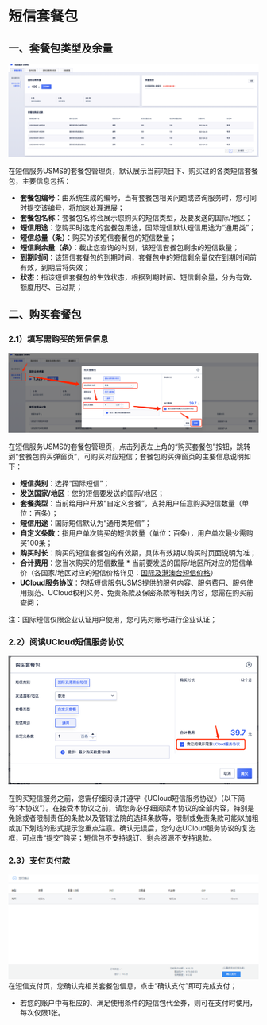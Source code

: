 # 短信套餐包



## 一、套餐包类型及余量

![image](../../images/guide/5005/短信服务usms_短信套餐包管理_02.png)

在短信服务USMS的套餐包管理页，默认展示当前项目下、购买过的各类短信套餐包，主要信息包括：

  - **套餐包编号**：由系统生成的编号，当有套餐包相关问题或咨询服务时，您可同时提交该编号，将加速处理进展；
  - **套餐包名称**：套餐包名称会展示您购买的短信类型，及要发送的国际/地区；
  - **短信用途**：您购买时选定的套餐包用途，国际短信默认短信用途为“通用类”；
  - **短信总量（条）**：购买的该短信套餐包的短信数量；
  - **短信剩余量（条）**：截止您查询的时刻，该短信套餐包剩余的短信数量；
  - **到期时间**：该短信套餐包的到期时间，套餐包中的短信剩余量仅在到期时间前有效，到期后将失效；
  - **状态**：指该短信套餐包的生效状态，根据到期时间、短信剩余量，分为有效、额度用尽、已过期；

## 二、购买套餐包

### 2.1）填写需购买的短信信息

![image](../../images/guide/5005/短信服务usms_短信购买页_国际_01.png)

在短信服务USMS的套餐包管理页，点击列表左上角的“购买套餐包”按钮，跳转到“套餐包购买弹窗页”，可购买对应短信；套餐包购买弹窗页的主要信息说明如下：

  - **短信类别**：选择“国际短信”；
  - **发送国家/地区**：您的短信要发送的国际/地区；
  - **套餐类型**：当前给用户开放“自定义套餐”，支持用户任意购买短信数量（单位：百条）；
  - **短信用途**：国际短信默认为“通用类短信”；
  - **自定义条数**：指用户单次购买的短信数量（单位：百条），用户单次最少需购买100条；
  - **购买时长**：购买的短信套餐包的有效期，具体有效期以购买时页面说明为准；
  - **合计费用**：您当次购买的短信数量 \*
    当前要发送的国际/地区所对应的短信单价（各国家/地区对应的短信价格详见：[国际及港澳台短信价格](usms/price/3005)）
  - **UCloud服务协议**：包括短信服务USMS提供的服务内容、服务费用、服务使用规范、UCloud权利义务、免责条款及保密条款等相关内容，您需在购买前查阅；

注：国际短信仅限企业认证用户使用，您可先对账号进行企业认证；

### 2.2）阅读UCloud短信服务协议

![image](../../images/guide/5005/短信服务usms_购买套餐包页_国际_02.png)

在购买短信服务之前，您需仔细阅读并遵守《UCloud短信服务协议》（以下简称“本协议”）。在接受本协议之前，请您务必仔细阅读本协议的全部内容，特别是免除或者限制责任的条款以及管辖法院的选择条款等，限制或免责条款可能以加粗或加下划线的形式提示您重点注意。确认无误后，您勾选UCloud服务协议的复选框，可点击“提交”购买；短信包不支持退订、剩余资源不支持退款。

### 2.3）支付页付款

![image](../../images/guide/5003/短信服务usms_支付页_01.png)
在短信支付页，您确认完相关套餐包信息，点击“确认支付”即可完成支付；

  - 若您的账户中有相应的、满足使用条件的短信包代金券，则可在支付时使用，每次仅限1张。
